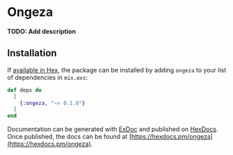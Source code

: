 # Ongeza

**TODO: Add description**

## Installation

If [available in Hex](https://hex.pm/docs/publish), the package can be installed
by adding `ongeza` to your list of dependencies in `mix.exs`:

```elixir
def deps do
  [
    {:ongeza, "~> 0.1.0"}
  ]
end
```

Documentation can be generated with [ExDoc](https://github.com/elixir-lang/ex_doc)
and published on [HexDocs](https://hexdocs.pm). Once published, the docs can
be found at [https://hexdocs.pm/ongeza](https://hexdocs.pm/ongeza).

